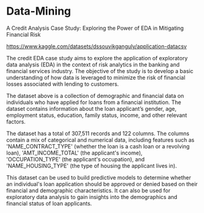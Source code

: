 # Data-Mining
A Credit Analysis Case Study: Exploring the Power of EDA in Mitigating Financial Risk

https://www.kaggle.com/datasets/dssouvikganguly/application-datacsv

The credit EDA case study aims to explore the application of exploratory data analysis (EDA) in the context of risk analytics in the banking and financial services industry. The objective of the study is to develop a basic understanding of how data is leveraged to minimize the risk of financial losses associated with lending to customers.

The dataset above is a collection of demographic and financial data on individuals who have applied for loans from a financial institution. The dataset contains information about the loan applicant’s gender, age, employment status, education, family status, income, and other relevant factors.

The dataset has a total of 307,511 records and 122 columns. The columns contain a mix of categorical and numerical data, including features such as 'NAME_CONTRACT_TYPE' (whether the loan is a cash loan or a revolving loan), 'AMT_INCOME_TOTAL' (the applicant's income), 'OCCUPATION_TYPE' (the applicant's
occupation), and 'NAME_HOUSING_TYPE' (the type of housing the applicant lives in).

This dataset can be used to build predictive models to determine whether an individual's loan application should be approved or denied based on their financial and demographic characteristics. It can also be used for exploratory data analysis to gain insights into the demographics and financial status of loan applicants.
